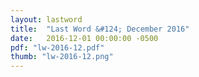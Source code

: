 ```yaml
---
layout: lastword
title:  "Last Word &#124; December 2016"
date:   2016-12-01 00:00:00 -0500
pdf: "lw-2016-12.pdf"
thumb: "lw-2016-12.png"
---
```

